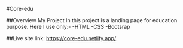 #Core-edu

##Overview My Project
In this project is a landing page for education purpose. Here I use only:-
-HTML
-CSS
-Bootsrap

##Live site link: 
https://core-edu.netlify.app/
